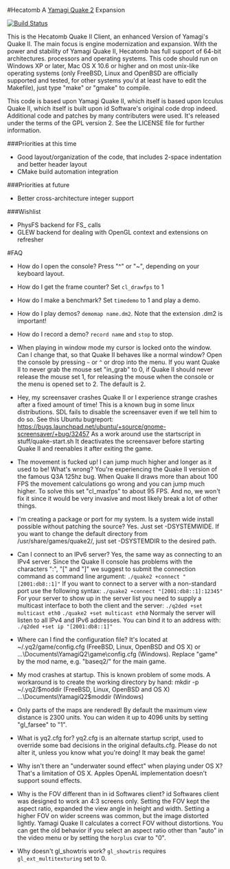 #Hecatomb
A [Yamagi Quake 2](http://github.com/yquake2) Expansion  

[![Build Status](https://drone.io/github.com/alericoveri/hecatomb/status.png)](https://drone.io/github.com/alericoveri/hecatomb/latest)

This is the Hecatomb Quake II Client, an enhanced Version of Yamagi's Quake
II. The main focus is engine modernization and expansion. With the power and stability of Yamagi Quake II, 
Hecatomb has full support of 64-bit architectures.
processors and operating systems. This code should run on Windows XP or later,
Mac OS X 10.6 or higher and on most unix-like operating systems (only FreeBSD,
Linux and OpenBSD are officially supported and tested, for other systems you'd
at least have to edit the Makefile), just type "make" or "gmake" to compile.

This code is based upon Yamagi Quake II, which itself is based upon Icculus Quake II, which itself is built upon id
Software's original code drop indeed. Additional code and patches by many contributers
were used. It's released under the terms of the GPL version 2. See the LICENSE
file for further information.

###Priorities at this time
* Good layout/organization of the code, that includes 2-space indentation and better header layout
* CMake build automation integration

###Priorities at future
* Better cross-architecture integer support

###Wishlist
* PhysFS backend for FS_ calls
* GLEW backend for dealing with OpenGL context and extensions on refresher


#FAQ

* How do I open the console?
Press "^" or "~", depending on your keyboard layout.

* How do I get the frame counter?
Set `cl_drawfps` to 1

* How do I make a benchmark?
Set `timedemo` to 1 and play a demo.

* How do I play demos?
`demomap name.dm2`. Note that the extension .dm2 is important!

* How do I record a demo?
`record name` and `stop` to stop.

* When playing in window mode my cursor is locked onto the window. Can I change
that, so that Quake II behaves like a normal window?
Open the console by pressing `~` or `^` or drop into the menu. If you want Quake
II to never  grab the mouse set "in_grab" to 0, if Quake II should never
release the mouse set 1, for releasing the mouse when the console or the
menu is opened set to 2. The default is 2.

* Hey, my screensaver crashes Quake II or I experience strange crashes after a
fixed amount of time!
This is a known bug in some linux distributions. SDL fails to disable
the screensaver even if we tell him to do so. See this Ubuntu bugreport:
https://bugs.launchpad.net/ubuntu/+source/gnome-screensaver/+bug/32457
As a work around use the startscript in stuff/quake-start.sh It deactivates
the screensaver before starting Quake II and reenables it after exiting the
game.

* The movement is fucked up! I can jump much higher and longer as it used
to be! What's wrong?
You're experiencing the Quake II version of the famous Q3A 125hz bug.
When Quake II draws more than about 100 FPS the movement calculations go
wrong and you can jump much higher. To solve this set "cl_maxfps" to about
95 FPS. And no, we won't fix it since it would be very invasive and most
likely break a lot of other things.

* I'm creating a package or port for my system. Is a system wide install
possible without patching the source?
Yes. Just set -DSYSTEMWIDE. If you want to change the default
directory from /usr/share/games/quake2/, just set -DSYSTEMDIR
to the desired path.

* Can I connect to an IPv6 server?
Yes, the same way as connecting to an IPv4 server. Since the Quake II console
has problems with the characters ":", "[" and "]" we suggest to submit the
connection command as command line argument:
  `./quake2 +connect "[2001:db8::1]"`
If you want to connect to a server with a non-standard port use the following
syntax:
  `./quake2 +connect "[2001:db8::1]:12345"`
For your server to show up in the server list you need to supply a multicast
interface to both the client and the server:
  `./q2ded +set multicast eth0`
  `./quake2 +set multicast eth0`
Normaly the server will listen to all IPv4 and IPv6 addresses. You can bind
it to an address with:
  `./q2ded +set ip "[2001:db8::1]"`

* Where can I find the configuration file?
It's located at ~/.yq2/game/config.cfg (FreeBSD, Linux, OpenBSD and OS X) or
...\Documents\YamagiQ2\game\config.cfg (Windows). Replace "game" by the mod
name, e.g. "baseq2/" for the main game.

* My mod crashes at startup.
This is known problem of some mods. A workaround is to create the working
directory by hand:
  mkdir -p ~/.yq2/$moddir (FreeBSD, Linux, OpenBSD and OS X)
  ...\Documents\YamagiQ2\$moddir (Windows)

* Only parts of the maps are rendered!
By default the maximum view distance is 2300 units. You can widen it up
to 4096 units by setting "gl_farsee" to "1".

* What is yq2.cfg for?
yq2.cfg is an alternate startup script, used to override some bad
decisions in the original defaults.cfg. Please do not alter it,
unless you know what you're doing! It may beak the game!

* Why isn't there an "underwater sound effect" when playing under OS X?
That's a limitation of OS X. Apples OpenAL implementation doesn't
support sound effects.

* Why is the FOV different than in id Softwares client?
id Softwares client was designed to work an 4:3 screens only. Setting
the FOV kept the aspect ratio, expanded the view angle in height and 
width. Setting a higher FOV on wider screens was common, but the image
distorted lightly. Yamagi Quake II calculates a correct FOV without
distortions. You can get the old behavior if you select an aspect
ratio other than "auto" in the video menu or by setting the `horplus`
cvar to "0".

* Why doesn't gl_showtris work?
`gl_showtris` requires `gl_ext_multitexturing` set to 0.
